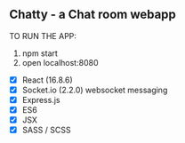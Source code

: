 Chatty - a Chat room webapp
---
TO RUN THE APP:
1) npm start
2) open localhost:8080

- [x] React (16.8.6)
- [x] Socket.io (2.2.0) websocket messaging
- [x] Express.js
- [x] ES6
- [x] JSX
- [x] SASS / SCSS